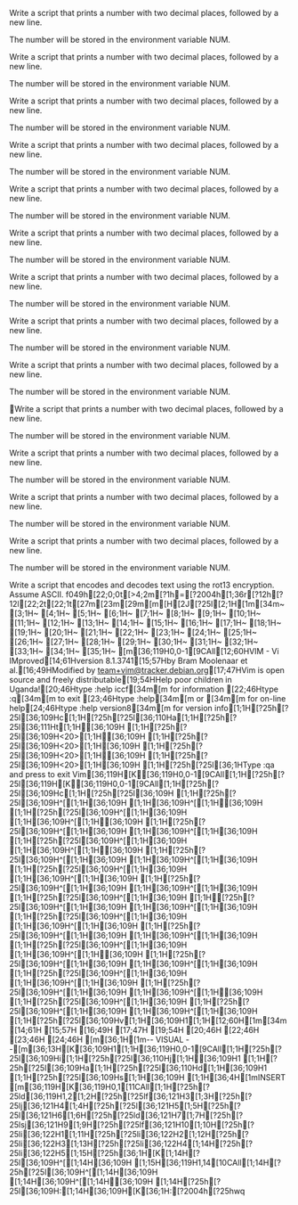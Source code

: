 Write a script that prints a number with two decimal places, followed by a new line.



The number will be stored in the environment variable NUM.



Write a script that prints a number with two decimal places, followed by a new line.



The number will be stored in the environment variable NUM.



Write a script that prints a number with two decimal places, followed by a new line.



The number will be stored in the environment variable NUM.



Write a script that prints a number with two decimal places, followed by a new line.



The number will be stored in the environment variable NUM.



Write a script that prints a number with two decimal places, followed by a new line.



The number will be stored in the environment variable NUM.



Write a script that prints a number with two decimal places, followed by a new line.



The number will be stored in the environment variable NUM.



Write a script that prints a number with two decimal places, followed by a new line.



The number will be stored in the environment variable NUM.



Write a script that prints a number with two decimal places, followed by a new line.



The number will be stored in the environment variable NUM.



Write a script that prints a number with two decimal places, followed by a new line.



The number will be stored in the environment variable NUM.



Write a script that prints a number with two decimal places, followed by a new line.



The number will be stored in the environment variable NUM.



Write a script that prints a number with two decimal places, followed by a new line.



The number will be stored in the environment variable NUM.



Write a script that prints a number with two decimal places, followed by a new line.



The number will be stored in the environment variable NUM.



Write a script that prints a number with two decimal places, followed by a new line.



The number will be stored in the environment variable NUM.



Write a script that encodes and decodes text using the rot13 encryption. Assume ASCII. f049h[22;0;0t[>4;2m[?1h=[?2004h[1;36r[?12h[?12l[22;2t[22;1t[27m[23m[29m[m[H[2J[?25l[2;1H[1m[34m~                                                                                                                                       [3;1H~                                                                                                                                       [4;1H~                                                                                                                                       [5;1H~                                                                                                                                       [6;1H~                                                                                                                                       [7;1H~                                                                                                                                       [8;1H~                                                                                                                                       [9;1H~                                                                                                                                       [10;1H~                                                                                                                                       [11;1H~                                                                                                                                       [12;1H~                                                                                                                                       [13;1H~                                                                                                                                       [14;1H~                                                                                                                                       [15;1H~                                                                                                                                       [16;1H~                                                                                                                                       [17;1H~                                                                                                                                       [18;1H~                                                                                                                                       [19;1H~                                                                                                                                       [20;1H~                                                                                                                                       [21;1H~                                                                                                                                       [22;1H~                                                                                                                                       [23;1H~                                                                                                                                       [24;1H~                                                                                                                                       [25;1H~                                                                                                                                       [26;1H~                                                                                                                                       [27;1H~                                                                                                                                       [28;1H~                                                                                                                                       [29;1H~                                                                                                                                       [30;1H~                                                                                                                                       [31;1H~                                                                                                                                       [32;1H~                                                                                                                                       [33;1H~                                                                                                                                       [34;1H~                                                                                                                                       [35;1H~                                                                                                                                       [m[36;119H0,0-1[9CAll[12;60HVIM - Vi IMproved[14;61Hversion 8.1.3741[15;57Hby Bram Moolenaar et al.[16;49HModified by team+vim@tracker.debian.org[17;47HVim is open source and freely distributable[19;54HHelp poor children in Uganda![20;46Htype  :help iccf[34m<Enter>[m       for information [22;46Htype  :q[34m<Enter>[m               to exit         [23;46Htype  :help[34m<Enter>[m  or  [34m<F1>[m  for on-line help[24;46Htype  :help version8[34m<Enter>[m   for version info[1;1H[?25h[?25l[36;109Hc[1;1H[?25h[?25l[36;110Ha[1;1H[?25h[?25l[36;111Ht[1;1H[36;109H   [1;1H[?25h[?25l[36;109H<20>[1;1H[36;109H    [1;1H[?25h[?25l[36;109H<20>[1;1H[36;109H    [1;1H[?25h[?25l[36;109H<20>[1;1H[36;109H    [1;1H[?25h[?25l[36;109H<20>[1;1H[36;109H    [1;1H[?25h[?25l[36;1HType  :qa  and press <Enter> to exit Vim[36;119H[K[36;119H0,0-1[9CAll[1;1H[?25h[?25l[36;119H[K[36;119H0,0-1[9CAll[1;1H[?25h[?25l[36;109Hc[1;1H[?25h[?25l[36;109H [1;1H[?25h[?25l[36;109H^[[1;1H[36;109H  [1;1H[36;109H^[[1;1H[36;109H  [1;1H[?25h[?25l[36;109H^[[1;1H[36;109H  [1;1H[36;109H^[[1;1H[36;109H  [1;1H[?25h[?25l[36;109H^[[1;1H[36;109H  [1;1H[36;109H^[[1;1H[36;109H  [1;1H[?25h[?25l[36;109H^[[1;1H[36;109H  [1;1H[36;109H^[[1;1H[36;109H  [1;1H[?25h[?25l[36;109H^[[1;1H[36;109H  [1;1H[36;109H^[[1;1H[36;109H  [1;1H[?25h[?25l[36;109H^[[1;1H[36;109H  [1;1H[36;109H^[[1;1H[36;109H  [1;1H[?25h[?25l[36;109H^[[1;1H[36;109H  [1;1H[36;109H^[[1;1H[36;109H  [1;1H[?25h[?25l[36;109H^[[1;1H[36;109H  [1;1H[?25h[?25l[36;109H^[[1;1H[36;109H  [1;1H[36;109H^[[1;1H[36;109H  [1;1H[?25h[?25l[36;109H^[[1;1H[36;109H  [1;1H[36;109H^[[1;1H[36;109H  [1;1H[?25h[?25l[36;109H^[[1;1H[36;109H  [1;1H[36;109H^[[1;1H[36;109H  [1;1H[?25h[?25l[36;109H^[[1;1H[36;109H  [1;1H[36;109H^[[1;1H[36;109H  [1;1H[?25h[?25l[36;109H^[[1;1H[36;109H  [1;1H[36;109H^[[1;1H[36;109H  [1;1H[?25h[?25l[36;109H^[[1;1H[36;109H  [1;1H[36;109H^[[1;1H[36;109H  [1;1H[?25h[?25l[36;109H^[[1;1H[36;109H  [1;1H[36;109H^[[1;1H[36;109H  [1;1H[?25h[?25l[36;109H^[[1;1H[36;109H  [1;1H[?25h[?25l[36;109H^[[1;1H[36;109H  [1;1H[36;109H^[[1;1H[36;109H  [1;1H[?25h[?25l[36;109Hv[1;1H[36;109H1[1;1H[12;60H[1m[34m                 [14;61H                [15;57H                        [16;49H                                       [17;47H                                           [19;54H                             [20;46H                                              [22;46H                                              [23;46H                                              [24;46H                                              [m[36;1H[1m-- VISUAL --[m[36;13H[K[36;109H1[1;1H[36;119H0,0-1[9CAll[1;1H[?25h[?25l[36;109Hi[1;1H[?25h[?25l[36;110Hj[1;1H[36;109H1 [1;1H[?25h[?25l[36;109Ha[1;1H[?25h[?25l[36;110Hd[1;1H[36;109H1 [1;1H[?25h[?25l[36;109Hs[1;1H[36;109H [1;1H[36;4H[1mINSERT [m[36;119H[K[36;119H0,1[11CAll[1;1H[?25h[?25ld[36;119H1,2[1;2H[?25h[?25lf[36;121H3[1;3H[?25h[?25lj[36;121H4[1;4H[?25h[?25l[36;121H5[1;5H[?25h[?25l[36;121H6[1;6H[?25h[?25ld[36;121H7[1;7H[?25h[?25lsj[36;121H9[1;9H[?25h[?25lf[36;121H10[1;10H[?25h[?25li[36;122H1[1;11H[?25h[?25li[36;122H2[1;12H[?25h[?25li[36;122H3[1;13H[?25h[?25li[36;122H4[1;14H[?25h[?25li[36;122H5[1;15H[?25h[36;1H[K[1;14H[?25l[36;109H^[[1;14H[36;109H  [1;15H[36;119H1,14[10CAll[1;14H[?25h[?25l[36;109H^[[1;14H[36;109H  [1;14H[36;109H^[[1;14H[36;109H  [1;14H[?25h[?25l[36;109H:[1;14H[36;109H[K[36;1H:[?2004h[?25hwq

